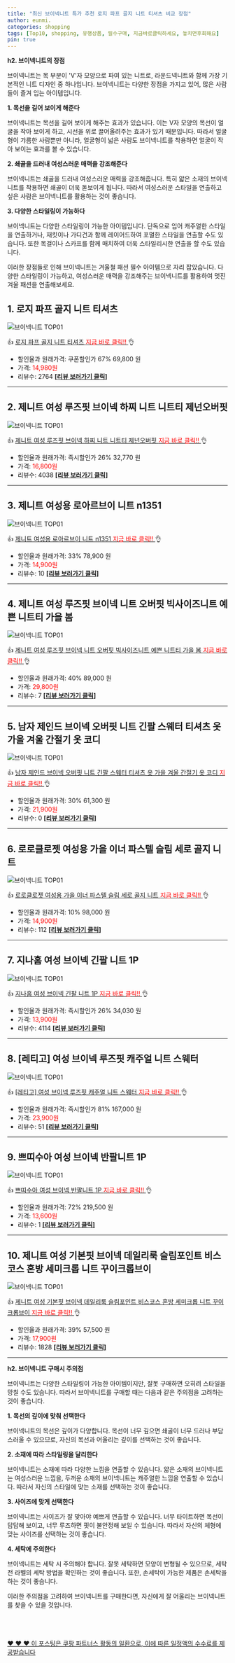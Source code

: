 ```yaml
---
title: "최신 브이넥니트 특가 추천 로지 파프 골지 니트 티셔츠 비교 장점"
author: eunmi.
categories: shopping
tags: [Top10, shopping, 유행상품, 필수구매, 지금바로클릭하세요, 놓치면후회해요]
pin: true
---
```

**h2. 브이넥니트의 장점**

브이넥니트는 목 부분이 'V'자 모양으로 파여 있는 니트로, 라운드넥니트와 함께 가장 기본적인 니트 디자인 중 하나입니다. 브이넥니트는 다양한 장점을 가지고 있어, 많은 사람들이 즐겨 입는 아이템입니다.

**1. 목선을 길어 보이게 해준다**

브이넥니트는 목선을 길어 보이게 해주는 효과가 있습니다. 이는 V자 모양의 목선이 얼굴을 작아 보이게 하고, 시선을 위로 끌어올려주는 효과가 있기 때문입니다. 따라서 얼굴형이 갸름한 사람뿐만 아니라, 얼굴형이 넓은 사람도 브이넥니트를 착용하면 얼굴이 작아 보이는 효과를 볼 수 있습니다.

**2. 쇄골을 드러내 여성스러운 매력을 강조해준다**

브이넥니트는 쇄골을 드러내 여성스러운 매력을 강조해줍니다. 특히 얇은 소재의 브이넥니트를 착용하면 쇄골이 더욱 돋보이게 됩니다. 따라서 여성스러운 스타일을 연출하고 싶은 사람은 브이넥니트를 활용하는 것이 좋습니다.

**3. 다양한 스타일링이 가능하다**

브이넥니트는 다양한 스타일링이 가능한 아이템입니다. 단독으로 입어 캐주얼한 스타일을 연출하거나, 재킷이나 가디건과 함께 레이어드하여 포멀한 스타일을 연출할 수도 있습니다. 또한 목걸이나 스카프를 함께 매치하여 더욱 스타일리시한 연출을 할 수도 있습니다.

이러한 장점들로 인해 브이넥니트는 겨울철 패션 필수 아이템으로 자리 잡았습니다. 다양한 스타일링이 가능하고, 여성스러운 매력을 강조해주는 브이넥니트를 활용하여 멋진 겨울 패션을 연출해보세요.

   

## 1. 로지 파프 골지 니트 티셔츠

![브이넥니트 TOP01](https://thumbnail10.coupangcdn.com/thumbnails/remote/230x230ex/image/vendor_inventory/126a/719cae6c3c51c428c206dbafac71a1f9db2cfaaa2055a2eff16d2d80733c.jpg)


👍 [로지 파프 골지 니트 티셔츠 <font color=red> 지금 바로 클릭!! </font> ](https://link.coupang.com/re/AFFSDP?lptag=AF3617701&subid=GithubCoopas&pageKey=7607767798&traceid=V0-153&itemId=20141075427&vendorItemId=87234546191) 👌 


- 할인율과 원래가격: 쿠폰할인가 67%  69,800   원
- 가격: <span style='color:red'>14,980원</span>
- 리뷰수: 2764  [**[리뷰 보러가기 클릭]**](https://link.coupang.com/re/AFFSDP?lptag=AF3617701&subid=GithubCoopas&pageKey=7607767798&traceid=V0-153&itemId=20141075427&vendorItemId=87234546191)

---


   

## 2. 제니트 여성 루즈핏 브이넥 하찌 니트 니트티 제넌오버핏

![브이넥니트 TOP01](https://thumbnail8.coupangcdn.com/thumbnails/remote/230x230ex/image/vendor_inventory/414b/b17c022bf91ed1f56f6bfa1a2dda83bcddc86fe01c47590b4d407a980f35.jpg)


👍 [제니트 여성 루즈핏 브이넥 하찌 니트 니트티 제넌오버핏 <font color=red> 지금 바로 클릭!! </font> ](https://link.coupang.com/re/AFFSDP?lptag=AF3617701&subid=GithubCoopas&pageKey=4919082167&traceid=V0-153&itemId=6442448295&vendorItemId=80269369572) 👌 


- 할인율과 원래가격: 즉시할인가 26%  32,770   원
- 가격: <span style='color:red'>16,800원</span>
- 리뷰수: 4038  [**[리뷰 보러가기 클릭]**](https://link.coupang.com/re/AFFSDP?lptag=AF3617701&subid=GithubCoopas&pageKey=4919082167&traceid=V0-153&itemId=6442448295&vendorItemId=80269369572)

---


   

## 3. 제니트 여성용 로아르브이 니트 n1351

![브이넥니트 TOP01](https://thumbnail7.coupangcdn.com/thumbnails/remote/230x230ex/image/rs_quotation_api/csr5ubxo/5c1f366b376f46d5a8f08018d3dcc9f9.jpg)


👍 [제니트 여성용 로아르브이 니트 n1351 <font color=red> 지금 바로 클릭!! </font> ](https://link.coupang.com/re/AFFSDP?lptag=AF3617701&subid=GithubCoopas&pageKey=6106251986&traceid=V0-153&itemId=11477805031&vendorItemId=78753156062) 👌 


- 할인율과 원래가격: 33%  78,900   원
- 가격: <span style='color:red'>14,900원</span>
- 리뷰수: 10  [**[리뷰 보러가기 클릭]**](https://link.coupang.com/re/AFFSDP?lptag=AF3617701&subid=GithubCoopas&pageKey=6106251986&traceid=V0-153&itemId=11477805031&vendorItemId=78753156062)

---


   

## 4. 제니트 여성 루즈핏 브이넥 니트 오버핏 빅사이즈니트 예쁜 니트티 가을 봄

![브이넥니트 TOP01](https://thumbnail6.coupangcdn.com/thumbnails/remote/230x230ex/image/vendor_inventory/e89e/79f0559561866f97c04cf2f1e67f7fd401015a64046e4614cbf3ca46608e.jpg)


👍 [제니트 여성 루즈핏 브이넥 니트 오버핏 빅사이즈니트 예쁜 니트티 가을 봄 <font color=red> 지금 바로 클릭!! </font> ](https://link.coupang.com/re/AFFSDP?lptag=AF3617701&subid=GithubCoopas&pageKey=1076567057&traceid=V0-153&itemId=3362576940&vendorItemId=79336715555) 👌 


- 할인율과 원래가격: 40%  89,000   원
- 가격: <span style='color:red'>29,800원</span>
- 리뷰수: 7  [**[리뷰 보러가기 클릭]**](https://link.coupang.com/re/AFFSDP?lptag=AF3617701&subid=GithubCoopas&pageKey=1076567057&traceid=V0-153&itemId=3362576940&vendorItemId=79336715555)

---


   

## 5. 남자 제인드 브이넥 오버핏 니트 긴팔 스웨터 티셔츠 옷 가을 겨울 간절기 옷 코디

![브이넥니트 TOP01](https://thumbnail9.coupangcdn.com/thumbnails/remote/230x230ex/image/vendor_inventory/7b83/440daffb212e1c22fecf3ebaecfa3d6b3775ef33c5a88525658e3b85893d.jpg)


👍 [남자 제인드 브이넥 오버핏 니트 긴팔 스웨터 티셔츠 옷 가을 겨울 간절기 옷 코디 <font color=red> 지금 바로 클릭!! </font> ](https://link.coupang.com/re/AFFSDP?lptag=AF3617701&subid=GithubCoopas&pageKey=6186230645&traceid=V0-153&itemId=12180532459&vendorItemId=87268659002) 👌 


- 할인율과 원래가격: 30%  61,300   원
- 가격: <span style='color:red'>21,900원</span>
- 리뷰수: 0  [**[리뷰 보러가기 클릭]**](https://link.coupang.com/re/AFFSDP?lptag=AF3617701&subid=GithubCoopas&pageKey=6186230645&traceid=V0-153&itemId=12180532459&vendorItemId=87268659002)

---


   

## 6. 로로클로젯 여성용 가을 이너 파스텔 슬림 세로 골지 니트

![브이넥니트 TOP01](https://thumbnail9.coupangcdn.com/thumbnails/remote/230x230ex/image/vendor_inventory/1b43/7dfd14d174db884582ad0d8078945a137cecbebb2c4569ce8ad2cb3eaef4.jpg)


👍 [로로클로젯 여성용 가을 이너 파스텔 슬림 세로 골지 니트 <font color=red> 지금 바로 클릭!! </font> ](https://link.coupang.com/re/AFFSDP?lptag=AF3617701&subid=GithubCoopas&pageKey=7662792579&traceid=V0-153&itemId=20419362104&vendorItemId=87367157068) 👌 


- 할인율과 원래가격: 10%  98,000   원
- 가격: <span style='color:red'>14,900원</span>
- 리뷰수: 112  [**[리뷰 보러가기 클릭]**](https://link.coupang.com/re/AFFSDP?lptag=AF3617701&subid=GithubCoopas&pageKey=7662792579&traceid=V0-153&itemId=20419362104&vendorItemId=87367157068)

---


   

## 7. 지나홈 여성 브이넥 긴팔 니트 1P

![브이넥니트 TOP01](https://thumbnail7.coupangcdn.com/thumbnails/remote/230x230ex/image/vendor_inventory/de7e/e9835ae3439f3df1ced88d920139d34aec99564ed11c2227ad7d81904948.jpg)


👍 [지나홈 여성 브이넥 긴팔 니트 1P <font color=red> 지금 바로 클릭!! </font> ](https://link.coupang.com/re/AFFSDP?lptag=AF3617701&subid=GithubCoopas&pageKey=7047964532&traceid=V0-153&itemId=17445925305&vendorItemId=84614626556) 👌 


- 할인율과 원래가격: 즉시할인가 26%  34,030   원
- 가격: <span style='color:red'>13,900원</span>
- 리뷰수: 4114  [**[리뷰 보러가기 클릭]**](https://link.coupang.com/re/AFFSDP?lptag=AF3617701&subid=GithubCoopas&pageKey=7047964532&traceid=V0-153&itemId=17445925305&vendorItemId=84614626556)

---


   

## 8. [레티고] 여성 브이넥 루즈핏 캐주얼 니트 스웨터

![브이넥니트 TOP01](https://thumbnail7.coupangcdn.com/thumbnails/remote/230x230ex/image/vendor_inventory/16a9/7d8689cb32770e4669be660cc3f0543d82a8306fa7211893d72b0b2ea847.JPG)


👍 [[레티고] 여성 브이넥 루즈핏 캐주얼 니트 스웨터 <font color=red> 지금 바로 클릭!! </font> ](https://link.coupang.com/re/AFFSDP?lptag=AF3617701&subid=GithubCoopas&pageKey=7565960585&traceid=V0-153&itemId=19943228083&vendorItemId=87042419387) 👌 


- 할인율과 원래가격: 즉시할인가 81%  167,000   원
- 가격: <span style='color:red'>23,900원</span>
- 리뷰수: 51  [**[리뷰 보러가기 클릭]**](https://link.coupang.com/re/AFFSDP?lptag=AF3617701&subid=GithubCoopas&pageKey=7565960585&traceid=V0-153&itemId=19943228083&vendorItemId=87042419387)

---


   

## 9. 쁘띠수아 여성 브이넥 반팔니트 1P

![브이넥니트 TOP01](https://thumbnail7.coupangcdn.com/thumbnails/remote/230x230ex/image/vendor_inventory/7569/38f94b68104c84b89b24e6f223195e061eb17789ce02834ca53e661e83ec.jpg)


👍 [쁘띠수아 여성 브이넥 반팔니트 1P <font color=red> 지금 바로 클릭!! </font> ](https://link.coupang.com/re/AFFSDP?lptag=AF3617701&subid=GithubCoopas&pageKey=7231293689&traceid=V0-153&itemId=18349348110&vendorItemId=85493662372) 👌 


- 할인율과 원래가격: 72%  219,500   원
- 가격: <span style='color:red'>13,600원</span>
- 리뷰수: 1  [**[리뷰 보러가기 클릭]**](https://link.coupang.com/re/AFFSDP?lptag=AF3617701&subid=GithubCoopas&pageKey=7231293689&traceid=V0-153&itemId=18349348110&vendorItemId=85493662372)

---


   

## 10. 제니트 여성 기본핏 브이넥 데일리룩 슬림포인트 비스코스 혼방 세미크롭 니트 꾸이크롭브이

![브이넥니트 TOP01](https://thumbnail7.coupangcdn.com/thumbnails/remote/230x230ex/image/vendor_inventory/41c6/6851ae12074c81edf63402c83abf3c5e9137cfc99296390d659fa2df4b24.jpg)


👍 [제니트 여성 기본핏 브이넥 데일리룩 슬림포인트 비스코스 혼방 세미크롭 니트 꾸이크롭브이 <font color=red> 지금 바로 클릭!! </font> ](https://link.coupang.com/re/AFFSDP?lptag=AF3617701&subid=GithubCoopas&pageKey=7595926387&traceid=V0-153&itemId=20082238922&vendorItemId=87256172255) 👌 


- 할인율과 원래가격: 39%  57,500   원
- 가격: <span style='color:red'>17,900원</span>
- 리뷰수: 1828  [**[리뷰 보러가기 클릭]**](https://link.coupang.com/re/AFFSDP?lptag=AF3617701&subid=GithubCoopas&pageKey=7595926387&traceid=V0-153&itemId=20082238922&vendorItemId=87256172255)

---
**h2. 브이넥니트 구매시 주의점**

브이넥니트는 다양한 스타일링이 가능한 아이템이지만, 잘못 구매하면 오히려 스타일을 망칠 수도 있습니다. 따라서 브이넥니트를 구매할 때는 다음과 같은 주의점을 고려하는 것이 좋습니다.

**1. 목선의 깊이에 맞춰 선택한다**

브이넥니트의 목선은 깊이가 다양합니다. 목선이 너무 깊으면 쇄골이 너무 드러나 부담스러울 수 있으므로, 자신의 목선과 어울리는 깊이를 선택하는 것이 좋습니다.

**2. 소재에 따라 스타일링을 달리한다**

브이넥니트는 소재에 따라 다양한 느낌을 연출할 수 있습니다. 얇은 소재의 브이넥니트는 여성스러운 느낌을, 두꺼운 소재의 브이넥니트는 캐주얼한 느낌을 연출할 수 있습니다. 따라서 자신의 스타일에 맞는 소재를 선택하는 것이 좋습니다.

**3. 사이즈에 맞게 선택한다**

브이넥니트는 사이즈가 잘 맞아야 예쁘게 연출할 수 있습니다. 너무 타이트하면 목선이 답답해 보이고, 너무 루즈하면 핏이 불안정해 보일 수 있습니다. 따라서 자신의 체형에 맞는 사이즈를 선택하는 것이 좋습니다.

**4. 세탁에 주의한다**

브이넥니트는 세탁 시 주의해야 합니다. 잘못 세탁하면 모양이 변형될 수 있으므로, 세탁 전 라벨의 세탁 방법을 확인하는 것이 좋습니다. 또한, 손세탁이 가능한 제품은 손세탁을 하는 것이 좋습니다.

이러한 주의점을 고려하여 브이넥니트를 구매한다면, 자신에게 잘 어울리는 브이넥니트를 찾을 수 있을 것입니다.<br><br><br><br><br> [ ❤ ❤ ❤ 이 포스팅은 쿠팡 파트너스 활동의 일환으로, 이에 따른 일정액의 수수료를 제공받습니다](https://link.coupang.com/a/bcEFyh)